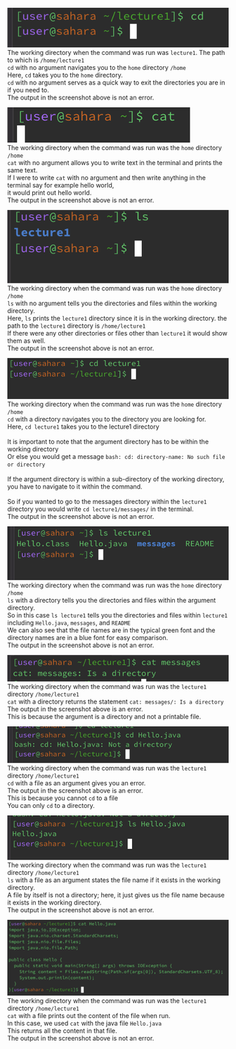 ![Image](cd-no-arg.png)\
The working directory when the command was run was `lecture1`. The path to which is `/home/lecture1` <br>
`cd` with no argument navigates you to the `home` directory `/home` <br>
Here, `cd` takes you to the `home` directory. <br>
`cd` with no argument serves as a quick way to exit the directories you are in if you need to. <br>
The output in the screenshot above is not an error.


![Image](cat-no-arg.png)\
The working directory when the command was run was the `home` directory `/home` <br>
`cat` with no argument allows you to write text in the terminal and prints the same text. <br>
If I were to write `cat` with no argument and then write anything in the terminal say for example hello world, <br> it would print out hello world.<br>
The output in the screenshot above is not an error.


      
![Image](ls-no-arg.png)\
The working directory when the command was run was the `home` directory `/home` <br>
`ls` with no argument tells you the directories and files within the working directory. <br>
Here, `ls` prints the `lecture1` directory since it is in the working directory.
the path to the `lecture1` directory is `/home/lecture1` <br>
If there were any other directories or files other than `lecture1` it would show them as well. <br>
The output in the screenshot above is not an error.




![Image](cd-directory.png)\
The working directory when the command was run was the `home` directory `/home` <br>
`cd` with a directory navigates you to the directory you are looking for. <br>
Here, `cd lecture1` takes you to the lecture1 directory <br><br>
It is important to note that the argument directory has to be within the working directory <br>
Or else you would get a message `bash: cd: directory-name: No such file or directory` <br><br>
If the argument directory is within a sub-directory of the working directory, you have to navigate to it within the command. <br><br>
So if you wanted to go to the messages directory within the `lecture1` directory you would write `cd lecture1/messages/` in the terminal.<br>
The output in the screenshot above is not an error.



![Image](ls-directory.png)\
The working directory when the command was run was the `home` directory `/home` <br>
`ls` with a directory tells you the directories and files within the argument directory. <br>
So in this case `ls lecture1` tells you the directories and files within `lecture1` including `Hello.java`, `messages`, and `README` <br>
We can also see that the file names are in the typical green font and the directory names are in a blue font for easy comparison. <br>
The output in the screenshot above is not an error.


![Image](cat-directory.png)\
The working directory when the command was run was the `lecture1` directory `/home/lecture1` <br>
`cat` with a directory returns the statement `cat: messages/: Is a directory` <br>
The output in the screenshot above is an error. <br>
This is because the argument is a directory and not a printable file. <br>



![Image](cd-file.png)\
The working directory when the command was run was the `lecture1` directory `/home/lecture1` <br>
`cd` with a file as an argument gives you an error. <br>
The output in the screenshot above is an error. <br>
This is because you cannot `cd` to a file <br>
You can only `cd` to a directory.<br>



![Image](ls-file.png)\
The working directory when the command was run was the `lecture1` directory `/home/lecture1` <br>
`ls` with a file as an argument states the file name if it exists in the working directory. <br>
A file by itself is not a directory; here, it just gives us the file name because it exists in the working directory. 
<br>
The output in the screenshot above is not an error.


![Image](cat-file.png)\
The working directory when the command was run was the `lecture1` directory `/home/lecture1` <br>
`cat` with a file prints out the content of the file when run. <br>
In this case, we used `cat` with the java file `Hello.java` <br>
This returns all the content in that file. <br>
The output in the screenshot above is not an error.

